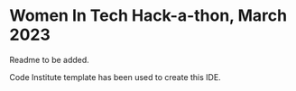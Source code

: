 # **Women In Tech Hack-a-thon, March 2023**

Readme to be added.

Code Institute template has been used to create this IDE.
